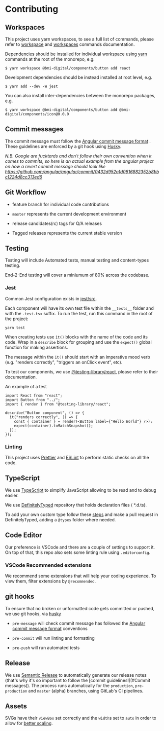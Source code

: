 # Contributing

## Workspaces

This project uses yarn workspaces, to see a full list of commands, please refer
to [workspace](https://classic.yarnpkg.com/en/docs/cli/workspace)
and [workspaces](https://classic.yarnpkg.com/en/docs/cli/workspaces) commands documentation.

Dependencies should be installed for individual workspace using [yarn](https://yarnpkg.com/) commands at the root of the
monorepo, e.g.

```shell
$ yarn workspace @bmi-digital/components/button add react
```

Development dependencies should be instead installed at root level, e.g.

```shell
$ yarn add --dev -W jest
```

You can also install inter-dependencies between the monorepo packages, e.g.

```shell
$ yarn workspace @bmi-digital/components/button add @bmi-digital/components/icon@0.0.0
```

## Commit messages

The commit message must follow
the [Angular commit message format](https://github.com/angular/angular/blob/master/CONTRIBUTING.md#-commit-message-guidelines)
. These guidelines are enforced by a git hook using [Husky](https://github.com/typicode/husky).

_N.B. Google are fucktards and don't follow their own convention when it comes to commits, so here is an actual example
from the angular project on how a revert commit message should look
like https://github.com/angular/angular/commit/0432d952a1d0816882352b8bbc1224d8cc313ed6_

## Git Workflow

- feature branch for individual code contributions

- `master` represents the current development environment

- release candidates(rc) tags for Q/A releases

- Tagged releases represents the current stable version

## Testing

Testing will include Automated tests, manual testing and content-types testing.

End-2-End testing will cover a miniumum of 80% across the codebase.

### Jest

Common Jest configuration exists in [jest/src](jest/src).

Each component will have its own test file within the `__tests__` folder and with the `.test.tsx` suffix. To run the
test, run this command in the root of the project:

```shell
yarn test
```

When creating tests use `it()` blocks with the name of the code and its code. Wrap in a `describe` block for grouping
and use the `expect()` global function for making assertions.

The message within the `it()` should start with an imperative mood verb (e.g. "renders correctly", "triggers an onClick
event", etc).

To test our components, we use [@testing-library/react](https://github.com/testing-library/react-testing-library),
please refer to their documentation.

An example of a test

```tsx
import React from "react";
import Button from "../";
import { render } from "@testing-library/react";

describe("Button component", () => {
  it("renders correctly", () => {
    const { container } = render(<Button label={"Hello World"} />);
    expect(container).toMatchSnapshot();
  });
});
```

### Linting

This project uses [Prettier](https://prettier.io/) and [ESLint](https://eslint.org/) to perform static checks on all the
code.

## TypeScript

We use [TypeScript](https://www.typescriptlang.org/) to simplify JavaScript allowing to be read and to debug easier.

We use [DefinitelyTyped](https://github.com/DefinitelyTyped/DefinitelyTyped) repository that holds declaration files (
\*.d.ts).

To add your own custom type follow
these [steps](https://github.com/DefinitelyTyped/DefinitelyTyped#how-can-i-contribute) and make a pull request in
DefinitelyTyped, adding a `@types` folder where needed.

## Code Editor

Our preference is VSCode and there are a couple of settings to support it. On top of that, this repo also sets some
linting rule using `.editorconfig`.

### VSCode Recommended extensions

We recommend some extensions that will help your coding experience. To view them, filter extensions by `@recommended`.

## git hooks

To ensure that no broken or unformatted code gets committed or pushed, we use git hooks,
via [husky](https://github.com/typicode/husky)

- `pre-message` will check commit message has followed
  the [Angular commit message format](https://github.com/angular/angular/blob/master/CONTRIBUTING.md#-commit-message-guidelines)
  conventions

- `pre-commit` will run linting and formatting

- `pre-push` will run automated tests

## Release

We use [Semantic Release](https://github.com/semantic-release/semantic-release) to automatically generate our release
notes (that's why it's so important to follow the [commit guidelines!](#Commit messages)). The process runs
automatically for the `production`, `pre-production` and `master` (alpha) branches, using GitLab's CI pipelines.

## Assets

SVGs have their `viewBox` set correctly and the `width`s set to `auto` in order to allow
for [better scaling](https://css-tricks.com/scale-svg/#option-3-use-inline-svg-and-the-latest-blink-firefox-browsers).
